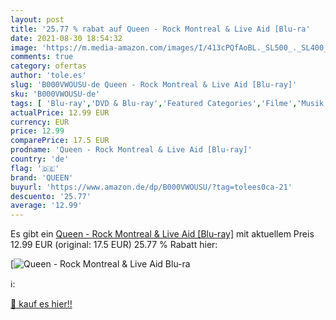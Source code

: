 ```yaml
---
layout: post
title: '25.77 % rabat auf Queen - Rock Montreal & Live Aid [Blu-ra'
date: 2021-08-30 18:54:32
image: 'https://m.media-amazon.com/images/I/413cPQfAoBL._SL500_._SL400_.jpg'
comments: true
category: ofertas
author: 'tole.es'
slug: 'B000VWOUSU-de Queen - Rock Montreal & Live Aid [Blu-ray]'
sku: 'B000VWOUSU-de'
tags: [ 'Blu-ray','DVD & Blu-ray','Featured Categories','Filme','Musik','queen', ]
actualPrice: 12.99 EUR
currency: EUR
price: 12.99
comparePrice: 17.5 EUR
prodname: 'Queen - Rock Montreal & Live Aid [Blu-ray]'
country: 'de'
flag: '🇩🇪'
brand: 'QUEEN'
buyurl: 'https://www.amazon.de/dp/B000VWOUSU/?tag=tolees0ca-21'
descuento: '25.77'
average: '12.99'
---
```


Es gibt ein [Queen - Rock Montreal & Live Aid [Blu-ray]](https://www.amazon.de/dp/B000VWOUSU/?tag=tolees0ca-21) mit aktuellem Preis 12.99 EUR (original: 17.5 EUR) 25.77 % Rabatt hier:

[![Queen - Rock Montreal & Live Aid [Blu-ra](https://m.media-amazon.com/images/I/413cPQfAoBL._SL500_._SL400_.jpg)](https://www.amazon.de/dp/B000VWOUSU/?tag=tolees0ca-21)

ℹ️:


[🛒 kauf es hier!!](https://www.amazon.de/dp/B000VWOUSU/?tag=tolees0ca-21)
